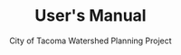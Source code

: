 ---
title: "User's Manual"
subtitle: "City of Tacoma Watershed Planning Project"
numbersections: true
# titlepage-rule-height: 0
# titlepage-text-color: "000000"
toc-own-page: true
book: true
# lang: "en"
tblPrefix:
    - "Table"
    - "tbls"
...